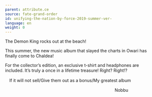 ```yaml
---
parent: attribute.ce
source: fate-grand-order
id: unifying-the-nation-by-force-2019-summer-ver-
language: en
weight: 0
---
```


The Demon King rocks out at the beach!

This summer, the new music album that slayed the charts in Owari has finally come to Chaldea!

For the collector’s edition, an exclusive t-shirt and headphones are included. It’s truly a once in a lifetime treasure! Right? Right!?

　If it will not sell/Give them out as a bonus/My greatest album

<span style="float:right;margin-right:100px;">Nobbu</span><br />

